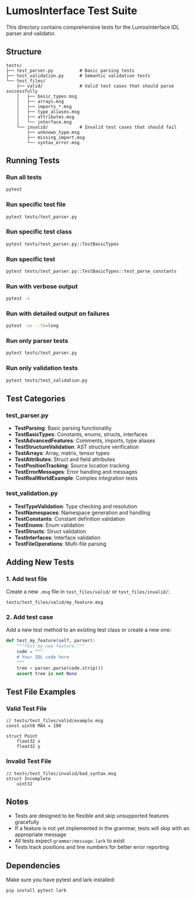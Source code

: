 # LumosInterface Test Suite

This directory contains comprehensive tests for the LumosInterface IDL parser and validator.

## Structure

```
tests/
├── test_parser.py          # Basic parsing tests
├── test_validation.py      # Semantic validation tests
└── test_files/
    ├── valid/              # Valid test cases that should parse successfully
    │   ├── basic_types.msg
    │   ├── arrays.msg
    │   ├── imports_*.msg
    │   ├── type_aliases.msg
    │   ├── attributes.msg
    │   └── interface.msg
    └── invalid/            # Invalid test cases that should fail
        ├── unknown_type.msg
        ├── missing_import.msg
        └── syntax_error.msg
```

## Running Tests

### Run all tests
```bash
pytest
```

### Run specific test file
```bash
pytest tests/test_parser.py
```

### Run specific test class
```bash
pytest tests/test_parser.py::TestBasicTypes
```

### Run specific test
```bash
pytest tests/test_parser.py::TestBasicTypes::test_parse_constants
```

### Run with verbose output
```bash
pytest -v
```

### Run with detailed output on failures
```bash
pytest -vv --tb=long
```

### Run only parser tests
```bash
pytest tests/test_parser.py
```

### Run only validation tests
```bash
pytest tests/test_validation.py
```

## Test Categories

### test_parser.py
- **TestParsing**: Basic parsing functionality
- **TestBasicTypes**: Constants, enums, structs, interfaces
- **TestAdvancedFeatures**: Comments, imports, type aliases
- **TestStructureValidation**: AST structure verification
- **TestArrays**: Array, matrix, tensor types
- **TestAttributes**: Struct and field attributes
- **TestPositionTracking**: Source location tracking
- **TestErrorMessages**: Error handling and messages
- **TestRealWorldExample**: Complex integration tests

### test_validation.py
- **TestTypeValidation**: Type checking and resolution
- **TestNamespaces**: Namespace generation and handling
- **TestConstants**: Constant definition validation
- **TestEnums**: Enum validation
- **TestStructs**: Struct validation
- **TestInterfaces**: Interface validation
- **TestFileOperations**: Multi-file parsing

## Adding New Tests

### 1. Add test file
Create a new `.msg` file in `test_files/valid/` or `test_files/invalid/`:

```
tests/test_files/valid/my_feature.msg
```

### 2. Add test case
Add a new test method to an existing test class or create a new one:

```python
def test_my_feature(self, parser):
    """Test my new feature."""
    code = """
    # Your IDL code here
    """
    tree = parser.parse(code.strip())
    assert tree is not None
```

## Test File Examples

### Valid Test File
```
// tests/test_files/valid/example.msg
const uint8 MAX = 100

struct Point
    float32 x
    float32 y
```

### Invalid Test File
```
// tests/test_files/invalid/bad_syntax.msg
struct Incomplete
    uint32
```

## Notes

- Tests are designed to be flexible and skip unsupported features gracefully
- If a feature is not yet implemented in the grammar, tests will skip with an appropriate message
- All tests expect `grammar/message.lark` to exist
- Tests track positions and line numbers for better error reporting

## Dependencies

Make sure you have pytest and lark installed:

```bash
pip install pytest lark
```
